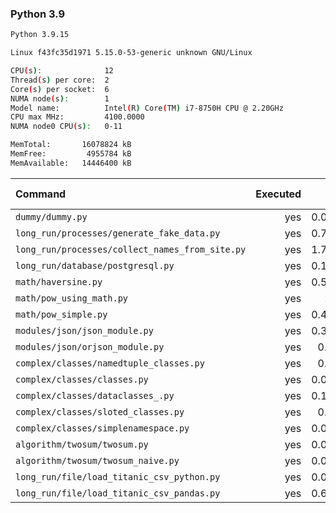 ### **Python 3.9**

```bash
Python 3.9.15

Linux f43fc35d1971 5.15.0-53-generic unknown GNU/Linux

CPU(s):              12
Thread(s) per core:  2
Core(s) per socket:  6
NUMA node(s):        1
Model name:          Intel(R) Core(TM) i7-8750H CPU @ 2.20GHz
CPU max MHz:         4100.0000
NUMA node0 CPU(s):   0-11

MemTotal:       16078824 kB
MemFree:         4955784 kB
MemAvailable:   14446400 kB
```

| Command | Executed | Mean [s] | Stddev [s] | Median [s] | Min [s] | Max [s] | Memory [MB] |
|:---|---:|---:|---:|---:|---:|---:|---:|
| `dummy/dummy.py` | yes | 0.03242 | 0.00472 | 0.03111 | 0.03027 | 0.04579 | 22.71328 |
| `long_run/processes/generate_fake_data.py` | yes | 0.78939 | 0.00952 | 0.78708 | 0.7804 | 0.8117 | 68.01055 |
| `long_run/processes/collect_names_from_site.py` | yes | 1.79078 | 0.02788 | 1.77857 | 1.75381 | 1.82857 | 44.64375 |
| `long_run/database/postgresql.py` | yes | 0.15356 | 0.00069 | 0.15356 | 0.15217 | 0.15426 | 26.19727 |
| `math/haversine.py` | yes | 0.57715 | 0.00776 | 0.578 | 0.56678 | 0.58948 | 22.48203 |
| `math/pow_using_math.py` | yes | 1.374 | 0.01259 | 1.37807 | 1.35593 | 1.39368 | 22.28477 |
| `math/pow_simple.py` | yes | 0.41831 | 0.00728 | 0.41419 | 0.41292 | 0.43293 | 22.46523 |
| `modules/json/json_module.py` | yes | 0.37303 | 0.00886 | 0.37118 | 0.36243 | 0.39136 | 21.74219 |
| `modules/json/orjson_module.py` | yes | 0.2353 | 0.00207 | 0.23446 | 0.23268 | 0.23854 | 23.32773 |
| `complex/classes/namedtuple_classes.py` | yes | 0.0882 | 0.00047 | 0.08827 | 0.08735 | 0.08881 | 22.74336 |
| `complex/classes/classes.py` | yes | 0.04121 | 0.00044 | 0.04117 | 0.04075 | 0.04227 | 21.66094 |
| `complex/classes/dataclasses_.py` | yes | 0.12249 | 0.0004 | 0.12244 | 0.12178 | 0.12319 | 22.85859 |
| `complex/classes/sloted_classes.py` | yes | 0.0414 | 0.0005 | 0.0414 | 0.0405 | 0.04238 | 22.58398 |
| `complex/classes/simplenamespace.py` | yes | 0.04402 | 0.00031 | 0.04391 | 0.04372 | 0.04459 | 22.50781 |
| `algorithm/twosum/twosum.py` | yes | 0.07905 | 0.00136 | 0.07859 | 0.07788 | 0.08251 | 21.52813 |
| `algorithm/twosum/twosum_naive.py` | yes | 0.07863 | 0.0003 | 0.07868 | 0.0781 | 0.07902 | 22.54922 |
| `long_run/file/load_titanic_csv_python.py` | yes | 0.07105 | 0.00043 | 0.07111 | 0.07022 | 0.07155 | 22.12344 |
| `long_run/file/load_titanic_csv_pandas.py` | yes | 0.62548 | 0.00251 | 0.6256 | 0.62113 | 0.62899 | 64.85039 |
